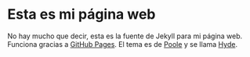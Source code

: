 # Esta es mi página web

No hay mucho que decir, esta es la fuente de Jekyll para mi página web. Funciona gracias a [GitHub Pages](https://pages.github.com). El tema es de [Poole](https://getpoole.com) y se llama [Hyde](https://hyde.getpoole.com).
